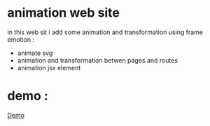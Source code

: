 # animation web site
in this web sit i add some animation and transformation using frame emotion :
- animate svg
- animation and transformation betwen pages and routes
- animation jsx element
# demo :
[Demo](https://animation-web-site.vercel.app/home)
